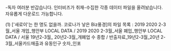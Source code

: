 -독자 여러분 반갑습니다. 인터비즈가 취재-수집한 각종 데이터 파일을 올려놨습니다. 자유롭게 다운로드 가능합니다.

(1) ['새로이'는 한 명도 없을까. 코로나가 낳은 Biz풍경]의 파일 목록 : 2019 2020 2-3월_서울 개업_행안부 LOCAL DATA / 2019 2020 2-3월_서울 폐업_행안부 LOCAL DATA / 서울 19년2-3월_ 20년2-3월_개폐업 수 종합 / 반출자료_19년2-3월_20년 2-3월_서울카드매출과 유동인구 숫자_인포
